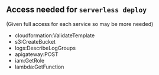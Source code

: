 ## Access needed for `serverless deploy`
(Given full access for each service so may be more needed)
- cloudformation:ValidateTemplate
- s3:CreateBucket
- logs:DescribeLogGroups
- apigateway:POST
- iam:GetRole
- lambda:GetFunction
